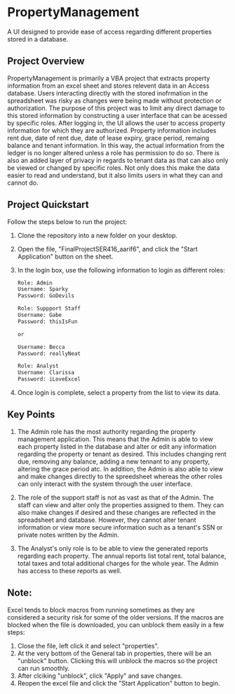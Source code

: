 # PropertyManagement
A UI designed to provide ease of access regarding different properties stored in a database.

## Project Overview
PropertyManagement is primarily a VBA project that extracts property information from an excel sheet and stores relevent data in an Access database. Users interacting directly with the stored inofrmation in the spreadsheet was risky as changes were being made without protection or authorization. The purpose of this project was to limit any direct damage to this stored information by constructing a user interface that can be acessed by specific roles. After logging in, the UI allows the user to access property information for which they are authorized. Property information includes rent due, date of rent due, date of lease expiry, grace period, remaing balance and tenant information. In this way, the actual information from the ledger is no longer altered unless a role has permission to do so. There is also an added layer of privacy in regards to tenant data as that can also only be viewed or changed by specific roles. Not only does this make the data easier to read and understand, but it also limits users in what they can and cannot do. 

## Project Quickstart
Follow the steps below to run the project:
1. Clone the repository into a new folder on your desktop.
2. Open the file, "FinalProjectSER416_aarif6", and click the "Start Application" button on the sheet.
3. In the login box, use the following information to login as different roles:
   
     ```bash
     Role: Admin
     Username: Sparky
     Password: GoDevils
    ```
     ```bash
     Role: Suppport Staff
     Username: Gabe
     Password: thisIsFun

     or

     Username: Becca
     Password: reallyNeat
    ```
     ```bash
     Role: Analyst
     Username: Clarissa
     Password: iLoveExcel
    ```
     
5. Once login is complete, select a property from the list to view its data.

## Key Points
1. The Admin role has the most authority regarding the property management application. This means that the Admin is able to view each property listed in the database and alter or edit any information regarding the property or tenant as desired. This includes changing rent due, removing any balance, adding a new tennant to any property, altering the grace period atc. In addition, the Admin is also able to view and make changes directly to the spreedsheet whereas the other roles can only interact with the system through the user interface.
   
2. The role of the support staff is not as vast as that of the Admin. The staff can view and alter only the properties assigned to them. They can also make changes if desired and these changes are reflected in the spreadsheet and database. However, they cannot alter tenant information or view more secure information such as a tenant's SSN or private notes written by the Admin.
   
3. The Analyst's only role is to be able to view the generated reports regarding each property. The annual reports list total rent, total balance, total taxes and total additional charges for the whole year. The Admin has access to these reports as well. 

## Note:
Excel tends to block macros from running sometimes as they are considered a security risk for some of the older versions. If the macros are blocked when the file is downloaded, you can unblock them easily in a few steps:
1. Close the file, left click it and select "properties".
2. At the very bottom of the General tab in properties, there will be an "unblock" button. Clicking this will unblock the macros so the project can run smoothly.
3. After clciking "unblock", click "Apply" and save changes.
4. Reopen the excel file and click the "Start Application" button to begin.
